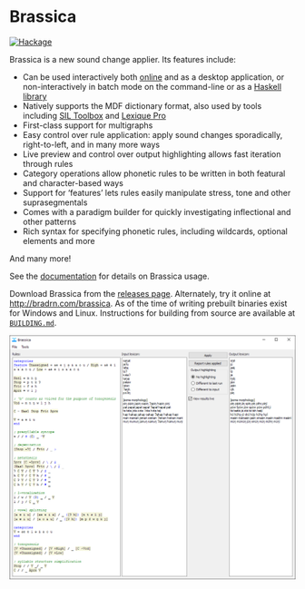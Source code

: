 # Brassica

[![Hackage](https://img.shields.io/hackage/v/brassica.svg?logo=haskell)](https://hackage.haskell.org/package/brassica)

Brassica is a new sound change applier.
Its features include:

- Can be used interactively both [online](http://bradrn.com/brassica/index.html) and as a desktop application, or non-interactively in batch mode on the command-line or as a [Haskell library](https://hackage.haskell.org/package/brassica)
- Natively supports the MDF dictionary format, also used by tools including [SIL Toolbox](https://software.sil.org/toolbox/) and [Lexique Pro](https://software.sil.org/lexiquepro/)
- First-class support for multigraphs
- Easy control over rule application: apply sound changes sporadically, right-to-left, and in many more ways
- Live preview and control over output highlighting allows fast iteration through rules
- Category operations allow phonetic rules to be written in both featural and character-based ways
- Support for ‘features’ lets rules easily manipulate stress, tone and other suprasegmentals
- Comes with a paradigm builder for quickly investigating inflectional and other patterns
- Rich syntax for specifying phonetic rules, including wildcards, optional elements and more

And many more!

See the [documentation](./Documentation.md) for details on Brassica usage.

Download Brassica from the [releases page](https://github.com/bradrn/brassica/releases/latest).
Alternately, try it online at http://bradrn.com/brassica.
As of the time of writing prebuilt binaries exist for Windows and Linux.
Instructions for building from source are available at [`BUILDING.md`](./BUILDING.md).

![Image of Brassica with some example sound changes](https://raw.githubusercontent.com/bradrn/brassica/v0.1.0/gui-interface-example.png)
